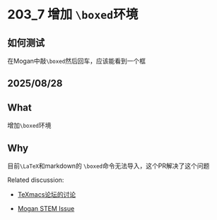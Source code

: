 # 203_7 增加 `\boxed`环境

## 如何测试

在Mogan中敲`\boxed`然后回车，应该能看到一个框




## 2025/08/28

## What
增加`\boxed`环境

## Why
目前`\LaTeX`和markdown的 `\boxed`命令无法导入，这个PR解决了这个问题

Related discussion: 
- [TeXmacs论坛的讨论](http://forum.texmacs.cn/t/boxed-latex-command-not-working-in-texmacs/2033/14)

- [Mogan STEM Issue](https://gitee.com/XmacsLabs/mogan/issues/ICUUGS)